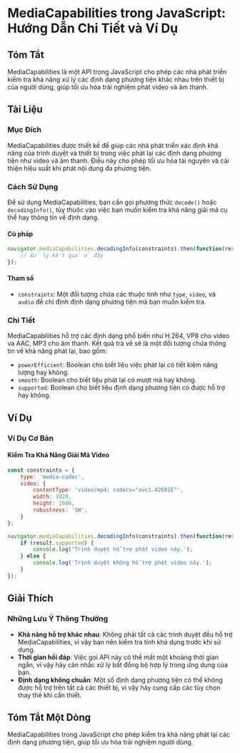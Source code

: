 <!--
Meta Description: # MediaCapabilities trong JavaScript: Hướng Dẫn Chi Tiết và Ví Dụ ## Tóm Tắt MediaCapabilities là một API trong JavaScript cho phép các nhà phát triển...
Meta Keywords: phát, định, các, mediacapabilities, dạng
-->

# MediaCapabilities trong JavaScript: Hướng Dẫn Chi Tiết và Ví Dụ

## Tóm Tắt
MediaCapabilities là một API trong JavaScript cho phép các nhà phát triển kiểm tra khả năng xử lý các định dạng phương tiện khác nhau trên thiết bị của người dùng, giúp tối ưu hóa trải nghiệm phát video và âm thanh.

## Tài Liệu
### Mục Đích
MediaCapabilities được thiết kế để giúp các nhà phát triển xác định khả năng của trình duyệt và thiết bị trong việc phát lại các định dạng phương tiện như video và âm thanh. Điều này cho phép tối ưu hóa tài nguyên và cải thiện hiệu suất khi phát nội dung đa phương tiện.

### Cách Sử Dụng
Để sử dụng MediaCapabilities, bạn cần gọi phương thức `decode()` hoặc `decodingInfo()`, tùy thuộc vào việc bạn muốn kiểm tra khả năng giải mã cụ thể hay thông tin về định dạng.

#### Cú pháp
```javascript
navigator.mediaCapabilities.decodingInfo(constraints).then(function(result) {
    // Xử lý kết quả ở đây
});
```

#### Tham số
- `constraints`: Một đối tượng chứa các thuộc tính như `type`, `video`, và `audio` để chỉ định định dạng phương tiện mà bạn muốn kiểm tra.

### Chi Tiết
MediaCapabilities hỗ trợ các định dạng phổ biến như H.264, VP8 cho video và AAC, MP3 cho âm thanh. Kết quả trả về sẽ là một đối tượng chứa thông tin về khả năng phát lại, bao gồm:
- `powerEfficient`: Boolean cho biết liệu việc phát lại có tiết kiệm năng lượng hay không.
- `smooth`: Boolean cho biết liệu phát lại có mượt mà hay không.
- `supported`: Boolean cho biết liệu định dạng phương tiện có được hỗ trợ hay không.

## Ví Dụ
### Ví Dụ Cơ Bản
#### Kiểm Tra Khả Năng Giải Mã Video
```javascript
const constraints = {
    type: 'media-codec',
    video: {
        contentType: 'video/mp4; codecs="avc1.42E01E"',
        width: 1920,
        height: 1080,
        robustness: 'SW',
    }
};

navigator.mediaCapabilities.decodingInfo(constraints).then(function(result) {
    if (result.supported) {
        console.log('Trình duyệt hỗ trợ phát video này.');
    } else {
        console.log('Trình duyệt không hỗ trợ phát video này.');
    }
});
```

## Giải Thích
### Những Lưu Ý Thông Thường
- **Khả năng hỗ trợ khác nhau**: Không phải tất cả các trình duyệt đều hỗ trợ MediaCapabilities, vì vậy bạn nên kiểm tra tính khả dụng trước khi sử dụng.
- **Thời gian hồi đáp**: Việc gọi API này có thể mất một khoảng thời gian ngắn, vì vậy hãy cân nhắc xử lý bất đồng bộ hợp lý trong ứng dụng của bạn.
- **Định dạng không chuẩn**: Một số định dạng phương tiện có thể không được hỗ trợ trên tất cả các thiết bị, vì vậy hãy cung cấp các tùy chọn thay thế khi cần thiết.

## Tóm Tắt Một Dòng
MediaCapabilities trong JavaScript cho phép kiểm tra khả năng phát lại các định dạng phương tiện, giúp tối ưu hóa trải nghiệm người dùng.